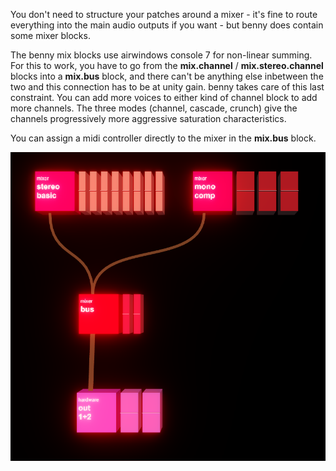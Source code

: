 You don't need to structure your patches around a mixer - it's fine to route everything into the main audio outputs if you want - but benny does contain some mixer blocks.

The benny mix blocks use airwindows console 7 for non-linear summing. For this to work, you have to go from the **mix.channel** / **mix.stereo.channel** blocks into a **mix.bus** block, and there can't be anything else inbetween the two and this connection has to be at unity gain. benny takes care of this last constraint. You can add more voices to either kind of channel block to add more channels. The three modes (channel, cascade, crunch) give the channels progressively more aggressive saturation characteristics.

You can assign a midi controller directly to the mixer in the **mix.bus** block.

![mixer blocks example](assets/screenshots/mixer.png)